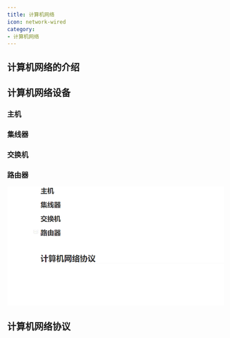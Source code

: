 ```yaml
---
title: 计算机网络
icon: network-wired
category:
- 计算机网络
---
```


## 计算机网络的介绍



## 计算机网络设备

### 主机

### 集线器

### 交换机

### 路由器

![image-20241228004944604](../../doc-img/image-20241228004944604.png)



## 计算机网络协议

